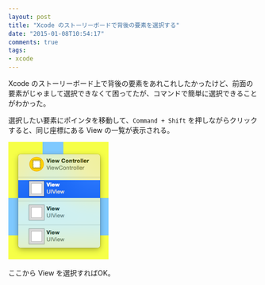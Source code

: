 ```yaml
---
layout: post
title: "Xcode のストーリーボードで背後の要素を選択する"
date: "2015-01-08T10:54:17"
comments: true
tags: 
- xcode
---
```


Xcode のストーリーボード上で背後の要素をあれこれしたかったけど、前面の要素がじゃまして選択できなくて困ってたが、コマンドで簡単に選択できることがわかった。

<!--more-->

選択したい要素にポインタを移動して、`Command + Shift` を押しながらクリックすると、同じ座標にある View の一覧が表示される。

![](/images/post/xcode-select-bg-elements.png)

ここから View を選択すればOK。

